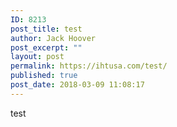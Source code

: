 ```yaml
---
ID: 8213
post_title: test
author: Jack Hoover
post_excerpt: ""
layout: post
permalink: https://ihtusa.com/test/
published: true
post_date: 2018-03-09 11:08:17
---
```

test